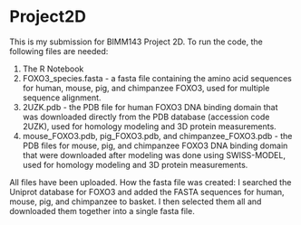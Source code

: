 # Project2D
This is my submission for BIMM143 Project 2D.
To run the code, the following files are needed:

1. The R Notebook
2. FOXO3_species.fasta - a fasta file containing the amino acid sequences for human, mouse, pig, and chimpanzee FOXO3, used for multiple sequence alignment.
3. 2UZK.pdb - the PDB file for human FOXO3 DNA binding domain that was downloaded directly from the PDB database (accession code 2UZK), used for homology modeling and 3D protein measurements.
4. mouse_FOXO3.pdb, pig_FOXO3.pdb, and chimpanzee_FOXO3.pdb - the PDB files for mouse, pig, and chimpanzee FOXO3 DNA binding domain that were downloaded after modeling was done using SWISS-MODEL, used for homology modeling and 3D protein measurements.

All files have been uploaded. 
How the fasta file was created: I searched the Uniprot database for FOXO3 and added the FASTA sequences for human, mouse, pig, and chimpanzee to basket. I then selected them all and downloaded them together into a single fasta file.
